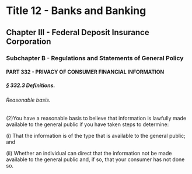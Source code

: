 
# Title 12 - Banks and Banking
## Chapter III - Federal Deposit Insurance Corporation
### Subchapter B - Regulations and Statements of General Policy
#### PART 332 - PRIVACY OF CONSUMER FINANCIAL INFORMATION
##### § 332.3 Definitions.
###### Reasonable basis.

(2)You have a reasonable basis to believe that information is lawfully made available to the general public if you have taken steps to determine:

(i) That the information is of the type that is available to the general public; and

(ii) Whether an individual can direct that the information not be made available to the general public and, if so, that your consumer has not done so.
